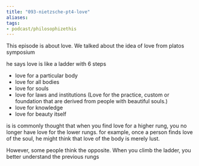 ```yaml
---
title: "093-nietzsche-pt4-love"
aliases: 
tags: 
- podcast/philosophizethis
---
```


This episode is about love. We talked about the idea of love from platos symposium

he says love is like a ladder with 6 steps
- love for a particular body
- love for all bodies
- love for souls
- love for laws and institutions (Love for the practice, custom or foundation that are derived from people with beautiful souls.)
- love for knowledge
- love for beauty itself

is is commonly thought that when you find love for a higher rung, you no longer have love for the lower rungs. for example, once a person finds love of the soul, he might think that love of the body is merely lust.

However, some people think the opposite. When you climb the ladder, you better understand the previous rungs